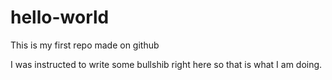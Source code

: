 # hello-world
This is my first repo made on github

I was instructed to write some bullshib right here so that is what I am doing.
